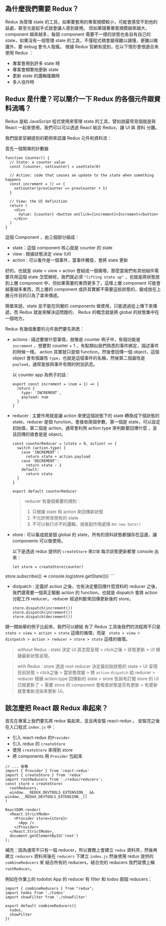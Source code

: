 ## 為什麼我們需要 Redux？
Redux 為管理 state 的工具，如果要套用的專案規模較小，可能會感受不到他的益處，甚至光是起手式就會讓人感到疲倦。
但如果隨著專案規模越來越大，component 越來越多，每個 component 需要不一樣的狀態也各自有自己的 state，如果沒有一個管理 state 的工具，不僅程式碼會變得難以讀懂，更難以維護外，要 debug 會令人發瘋。
根據 Redux 官網有提到，在以下情形會很適合來使用 Redux ：

 - 專案會用到許多 state 時
 - 專案會頻繁地更新 state
 - 更新 state 的邏輯複雜時
 - 多人協作時


## Redux 是什麼？可以簡介一下 Redux 的各個元件跟資料流嗎？

Redux 是給 JavaScript 程式使用來管理 state 的工具，譬如說最常見個就是與 React 一起來使用，我們可以可以透過 React 結合 Redux，讓 UI 與 資料 分離。

我們就拿官網提到的範例來認識 Redux 元件和資料流：

首先一個簡單的計數器

```
function Counter() {
  // State: a counter value
  const [counter, setCounter] = useState(0)

  // Action: code that causes an update to the state when something happens
  const increment = () => {
    setCounter(prevCounter => prevCounter + 1)
  }

  // View: the UI definition
  return (
    <div>
      Value: {counter} <button onClick={increment}>Increment</button>
    </div>
  )
}
```

這個 Component ，由三個部分組成：

- state：這個 component 核心就是 counter 的  state
- view : 根據狀態決定 view (UI)
- action : 可以看作是一個事件，當事件觸發，會將 state 更新

好的，也就是 state > view > action 會組成一個循環，那麼當我們有其他組件需要共用這個 state 怎麼辦呢，我們就必須 `"lifting state up"` ，也就是將狀態放到上層 component 中，但如果需要的東西更多了，這樣上層 component 可能會越塞越多東西，而上層的 component 或許其實都不需要這些狀態的，變成放在上層元件目的只為了拿來傳遞。

簡單來說，state 並不能在同層的 components 做使用，只能透過從上傳下來傳遞，而 Redux 就是來解決這問題的， Redux 的概念就是將 global 的狀態集中在一個地方。

Redux 有幾個重要的元件我們要先熟悉：

- actions : 描述要做什麼事情，就像是 counter 例子中，有個功能是 `increment` ，想要對 counter + 1 ，有點類似我們熟悉的事件綁定，描述事件的時候一樣。 action 其實就只是個 function，然後會回傳一個 object，這個 object 會有個屬性 `type`，也就是這個事件的名稱，然後第二個屬性是 `payload`，通常是放與事件有關的附加訊息。

	以 counter app 為例子的話：
	
	```
	export const increment = (num = 1) => {
	  return {
	    type: 'INCREMENT',
	    payload: num
	  }
	}
	```
- reducer : 主要作用就是讓 action 來使這個狀態下的 state 轉換成下個狀態的 state，reducer 是個 function，會接收兩個參數，第一個是 state，可以設定初始值，第二個是 action，通常會利用 action.type 來判斷要回傳什麼 ，並且回傳的值會是是 object。
	
	```
	const counterReducer = (state = 0, action) => {
	  switch (action.type) {
	    case 'INCREMENT':
	      return state + action.payload
	    case 'DECREMENT':
	      return state - 1
	    default:
	      return state
	  }
	}
	
	export default counterReducer
	```
	> reducer 有幾個重要的規則： 
	> 1. 只根據 state 和 action 來回傳新狀態
	> 2. 不允許修改現有的 state
	> 3. 不可以執行亦不的邏輯，或者副作用處理 ex: `new Date()`
- store : 可以看成就是個 global 的 state，所有的資料狀態都儲存在這邊，讓 components 可以做使用。
	
	以下是透過 redux 提供的 `createStore` 來`訂閱` 每次狀態更新都會 console 出來：
	
	```
	let store = createStore(counter)
store.subscribe(() => console.log(store.getState()))
	```

- distpatch : 定義好 action 之後，也有決定要回傳什麼資料的 reducer 之後，我們還需要一個真正驅動 action 的 function，也就是 dispatch 會將 action 分配工作 reducer， reducer 經過判斷來回傳更新後的 store。
	
	```
	store.dispatch(increment())
	store.dispatch(increment())
	store.dispatch(decrement())
	```


跟一開始舉的例子比起來，我們可以總結 有了 Redux 工具後我們的流程將不只是 `state > view > action > state` 這樣的循環，而是 ` state > view > distpatch > action > reducer > store > state` 這樣的循環。

> without Redux : state 決定 UI 該怎麼呈現 > click之後 > 狀態更新 > UI 根據最新狀態呈現。
 
> wtih Redux : store 透過 root reducer 決定最初始狀態的 state > UI 呈現目前狀態 > click之後 > 當狀態改變 > 將 `action` `dispatch` 給 reducer >  reducer 根據 action.type 回傳新的 state > store 告訴有訂閱 store 的 UI 已經更新了 >  需要 store 的 component 會檢查狀態是否有更新 > 有更新就會重新渲染來更新 UI。


## 該怎麼把 React 跟 Redux 串起來？

首先在專案上我們要先將 redux 裝起來，並且再安裝 react-redux 。
安裝完之後在入口程式 `index.js` 中：

- 引入 react-redux 的`Provider`
- 引入 redux 的 `createStore`
- 使用 `createStore` 來得到 store
- 將 components 用 `Provider` 包起來

```
// ... 省略
import { Provider } from 'react-redux'
import { createStore } from 'redux'
import rootReducers from './redux/reducers';
const store = createStore(
  rootReducers,
  window.__REDUX_DEVTOOLS_EXTENSION__ && window.__REDUX_DEVTOOLS_EXTENSION__()
)

ReactDOM.render(
  <React.StrictMode>
    <Provider store={store}>
      <App />
    </Provider>
  </React.StrictMode>,
  document.getElementById('root')
);

```

補充：因為通常不只有一個 reducer，所以實務上會建立 `redux` 資料夾，然後再建立 `reducers` 資料夾後在 `reducers` 下建立 `index.js`
然後使用 redux 提供的 `combineReducers` 來 結合所有的 reducers，結合完的 reducers 我們習慣上稱 `rootReducer`。

例如在作業上的 todolist App 的 reducer 有 filter 和 todos 兩個 reducers：

```
import { combineReducers } from "redux";
import todos from './todos'
import showFilter from './showFilter'

export default combineReducers({
  todos,
  showFilter
})
```
